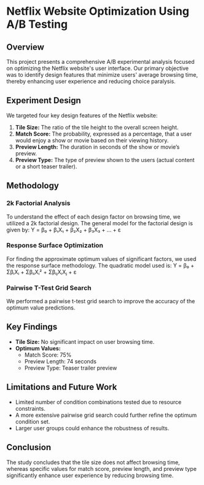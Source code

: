 # Netflix Website Optimization Using A/B Testing

## Overview

This project presents a comprehensive A/B experimental analysis focused on optimizing the Netflix website's user interface. Our primary objective was to identify design features that minimize users' average browsing time, thereby enhancing user experience and reducing choice paralysis.


## Experiment Design

We targeted four key design features of the Netflix website:
1. **Tile Size:** The ratio of the tile height to the overall screen height.
2. **Match Score:** The probability, expressed as a percentage, that a user would enjoy a show or movie based on their viewing history.
3. **Preview Length:** The duration in seconds of the show or movie’s preview.
4. **Preview Type:** The type of preview shown to the users (actual content or a short teaser trailer).

## Methodology

### 2k Factorial Analysis
To understand the effect of each design factor on browsing time, we utilized a 2k factorial design. The general model for the factorial design is given by:
Y = β₀ + β₁X₁ + β₂X₂ + β₃X₃ + ... + ε


### Response Surface Optimization
For finding the approximate optimum values of significant factors, we used the response surface methodology. The quadratic model used is:
Y = β₀ + ΣβᵢXᵢ + ΣβᵢᵢXᵢ² + ΣβᵢⱼXᵢXⱼ + ε

### Pairwise T-Test Grid Search
We performed a pairwise t-test grid search to improve the accuracy of the optimum value predictions.

## Key Findings

- **Tile Size:** No significant impact on user browsing time.
- **Optimum Values:**
  - Match Score: 75%
  - Preview Length: 74 seconds
  - Preview Type: Teaser trailer preview

## Limitations and Future Work

- Limited number of condition combinations tested due to resource constraints.
- A more extensive pairwise grid search could further refine the optimum condition set.
- Larger user groups could enhance the robustness of results.

## Conclusion

The study concludes that the tile size does not affect browsing time, whereas specific values for match score, preview length, and preview type significantly enhance user experience by reducing browsing time.
